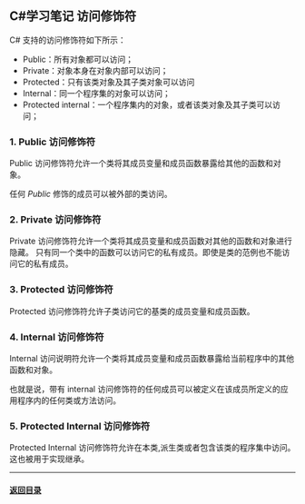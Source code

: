 ## C#学习笔记 访问修饰符

C# 支持的访问修饰符如下所示：

- Public：所有对象都可以访问；
- Private：对象本身在对象内部可以访问；
- Protected：只有该类对象及其子类对象可以访问
- Internal：同一个程序集的对象可以访问；
- Protected internal：一个程序集内的对象，或者该类对象及其子类可以访问；

### 1. Public 访问修饰符

Public 访问修饰符允许一个类将其成员变量和成员函数暴露给其他的函数和对象。

任何 *Public* 修饰的成员可以被外部的类访问。

### 2. Private 访问修饰符

Private 访问修饰符允许一个类将其成员变量和成员函数对其他的函数和对象进行隐藏。 只有同一个类中的函数可以访问它的私有成员。即使是类的范例也不能访问它的私有成员。

### 3. Protected 访问修饰符

Protected 访问修饰符允许子类访问它的基类的成员变量和成员函数。

### 4. Internal 访问修饰符

Internal 访问说明符允许一个类将其成员变量和成员函数暴露给当前程序中的其他函数和对象。

也就是说，带有 internal 访问修饰符的任何成员可以被定义在该成员所定义的应用程序内的任何类或方法访问。

### 5. Protected Internal 访问修饰符

Protected Internal 访问修饰符允许在本类,派生类或者包含该类的程序集中访问。这也被用于实现继承。

 





---

#### [返回目录](./)



